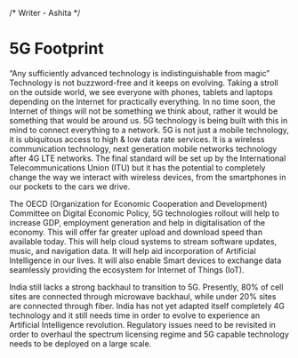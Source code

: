 /*
Writer - Ashita
*/

# 5G Footprint

“Any sufficiently advanced technology is indistinguishable from magic”
Technology is not buzzword-free and it keeps on evolving. Taking a stroll on the outside world, we see everyone with phones, tablets and laptops depending on the Internet for practically everything. In no time soon, the Internet of things will not be something we think about, rather it would be something that would be around us. 5G technology is being built with this in mind to connect everything to a network. 5G is not just a mobile technology, it is ubiquitous access to high & low data rate services. It is a wireless communication technology, next generation mobile networks technology after 4G LTE networks. The final standard will be set up by the International Telecommunications Union (ITU) but it has the potential to completely change the way we interact with wireless devices, from the smartphones in our pockets to the cars we drive.

The OECD (Organization for Economic Cooperation and Development) Committee on Digital Economic Policy, 5G technologies rollout will help to increase GDP, employment generation and help in digitalisation of the economy. This will offer far greater upload and download speed than available today. This will help cloud systems to stream software updates, music, and navigation data.  It will help aid incorporation of Artificial Intelligence in our lives. It will also enable Smart devices to exchange data seamlessly providing the ecosystem for Internet of Things (IoT).


India still lacks a strong backhaul to transition to 5G. Presently, 80% of cell sites are connected through microwave backhaul, while under 20% sites are connected through fiber. India has not yet adapted itself completely 4G technology and it still needs time in order to evolve to experience an Artificial Intelligence revolution. Regulatory issues need to be revisited in order to overhaul the spectrum licensing regime and 5G capable technology needs to be deployed on a large scale.
